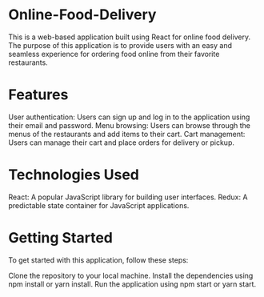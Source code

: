 # Online-Food-Delivery
This is a web-based application built using React for online food delivery. The purpose of this application is to provide users with an easy and seamless experience for ordering food online from their favorite restaurants.

# Features
User authentication: Users can sign up and log in to the application using their email and password.
Menu browsing: Users can browse through the menus of the restaurants and add items to their cart.
Cart management: Users can manage their cart and place orders for delivery or pickup.

# Technologies Used
React: A popular JavaScript library for building user interfaces.
Redux: A predictable state container for JavaScript applications.

# Getting Started
To get started with this application, follow these steps:

Clone the repository to your local machine.
Install the dependencies using npm install or yarn install.
Run the application using npm start or yarn start.
